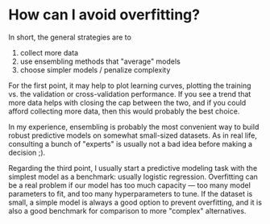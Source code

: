 # How can I avoid overfitting?

In short, the general strategies are to

1. collect more data
2. use ensembling methods that "average" models
3. choose simpler models / penalize complexity

For the first point, it may help to plot learning curves, plotting the training vs. the validation or cross-validation performance. If you see a trend that more data helps with closing the cap between the two, and if you could afford collecting more data, then this would probably the best choice.

In my experience, ensembling is probably the most convenient way to build robust predictive models on somewhat small-sized datasets. As in real life, consulting a bunch of "experts" is usually not a bad idea before making a decision ;).

Regarding the third point, I usually start a predictive modeling task with the simplest model as a benchmark: usually logistic regression. Overfitting can be a real problem if our model has too much capacity — too many model parameters to fit, and too many hyperparameters to tune. If the dataset is small, a simple model is always a good option to prevent overfitting, and it is also a good benchmark for comparison to more "complex" alternatives.    
